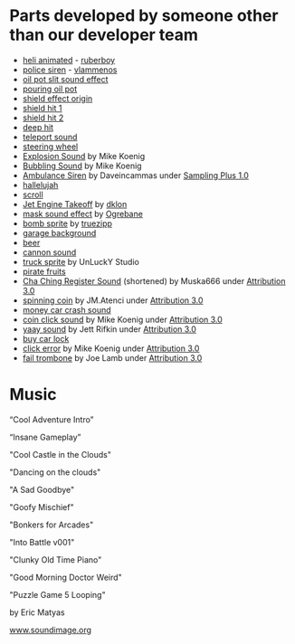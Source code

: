 # Parts developed by someone other than our developer team

- [heli animated](https://opengameart.org/content/heli-animated) - [ruberboy](https://opengameart.org/users/ruberboy)
- [police siren](https://freesound.org/people/vlammenos/sounds/52906/) - [vlammenos](https://freesound.org/people/vlammenos/)
- [oil pot slit sound effect](https://www.youtube.com/watch?v=twyussMI238)
- [pouring oil pot](https://www.youtube.com/watch?v=Bk5hsWb29XU)
- [shield effect origin](https://freesound.org/people/Hybrid_V/sounds/321217/)
- [shield hit 1](https://freesound.org/people/hello_flowers/sounds/30750/)
- [shield hit 2](https://freesound.org/people/StephenSaldanha/sounds/170896/)
- [deep hit](https://freesound.org/people/GeronimoGeronimo/sounds/338062/)
- [teleport sound](https://opengameart.org/content/3-background-crash-explosion-bang-sounds)
- [steering wheel](https://pixabay.com/cs/auto-j%C3%ADzdy-kolo-volant-160115/)
- [Explosion Sound](http://soundbible.com/1467-Grenade-Explosion.html) by Mike Koenig
- [Bubbling Sound](http://soundbible.com/1148-Bubbling.html) by Mike Koenig
- [Ambulance Siren](http://soundbible.com/1233-Siren.html) by Daveincammas under [Sampling Plus 1.0](https://creativecommons.org/licenses/sampling+/1.0/)
- [hallelujah](https://freesound.org/people/magixmusic/sounds/187470/)
- [scroll](https://opengameart.org/content/scroll)
- [Jet Engine Takeoff](https://opengameart.org/content/jet-engine-takeoff) by [dklon](https://opengameart.org/users/dklon)
- [mask sound effect](https://opengameart.org/content/teleport-spell) by [Ogrebane](https://opengameart.org/users/ogrebane)
- [bomb sprite](https://opengameart.org/content/bomb-0) by [truezipp](https://opengameart.org/users/truezipp)
- [garage background](https://pixabay.com/cs/m%C3%ADsto-pr%C3%A1zdn%C3%BD-gar%C3%A1%C5%BE-kamenn%C3%A1-podlaha-2519839/)
- [beer](https://pixabay.com/cs/pivo-d%C5%BEb%C3%A1nek-jar-n%C4%9Bmecko-drink-152021/)
- [cannon sound](https://freesound.org/people/Isaac200000/sounds/184650/)
- [truck sprite](https://www.unluckystudio.com) by UnLuckY Studio
- [pirate fruits](https://opengameart.org/content/fruits-0)
- [Cha Ching Register Sound](http://soundbible.com/1997-Cha-Ching-Register.html) (shortened) by Muska666 under [Attribution 3.0](https://creativecommons.org/licenses/by/3.0/)
- [spinning coin](https://opengameart.org/content/spinning-coin) by JM.Atenci under [Attribution 3.0](https://creativecommons.org/licenses/by/3.0/)
- [money car crash sound](https://freesound.org/people/RandomationPictures/sounds/138491/)
- [coin click sound](http://soundbible.com/1950-Button-Push.html) by Mike Koenig under [Attribution 3.0](https://creativecommons.org/licenses/by/3.0/)
- [yaay sound](http://soundbible.com/2103-1-Person-Cheering.html) by Jett Rifkin under [Attribution 3.0](https://creativecommons.org/licenses/by/3.0/)
- [buy car lock](https://pixabay.com/cs/kl%C3%AD%C4%8D-kl%C3%AD%C4%8De-z%C3%A1mek-pad-lock-bezpe%C4%8Dn%C3%A9-2028593/)
- [click error](http://soundbible.com/1540-Computer-Error-Alert.html) by Mike Koenig under [Attribution 3.0](https://creativecommons.org/licenses/by/3.0/)
- [fail trombone](https://www.coolutils.com/Online/Image-Converter/) by Joe Lamb under [Attribution 3.0](https://creativecommons.org/licenses/by/3.0/)


# Music

“Cool Adventure Intro”

“Insane Gameplay”

"Cool Castle in the Clouds"

"Dancing on the clouds"

"A Sad Goodbye"

"Goofy Mischief"

"Bonkers for Arcades"

"Into Battle v001"

"Clunky Old Time Piano"

"Good Morning Doctor Weird"

"Puzzle Game 5 Looping"

by Eric Matyas

www.soundimage.org
